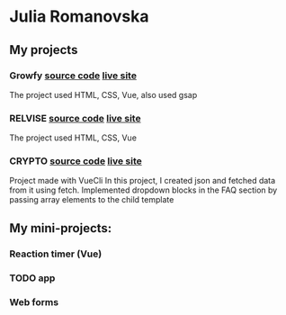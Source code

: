 # Julia Romanovska

## My projects
### **Growfy** [source code](https://github.com/yuladp1/growfy) [live site](https://yuladp1.github.io/growfy/)
The project used HTML, CSS, Vue, also used gsap


### **RELVISE** [source code](https://github.com/yuladp1/relvise-vue)  [live site](https://yuladp1.github.io/relvise-vue/)
The project used HTML, CSS, Vue

### **CRYPTO** [source code](https://github.com/yuladp1/crypto-vue)  [live site](https://yuladp1.github.io/crypto-vue/)
Project made with VueCli
In this project, I created json and fetched data from it using fetch.
Implemented dropdown blocks in the FAQ section by passing array elements to the child template

## My mini-projects:
### Reaction timer (Vue)

### TODO app

### Web forms


